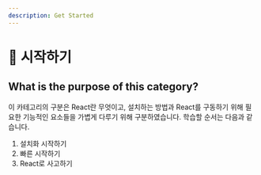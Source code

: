 ```yaml
---
description: Get Started
---
```


# 🔎 시작하기

## What is the purpose of this category?

이 카테고리의 구분은 React란 무엇이고, 설치하는 방법과 React를 구동하기 위해 필요한 기능적인 요소들을 가볍게 다루기 위해 구분하였습니다. 학습할 순서는 다음과 같습니다.

1. 설치화 시작하기
2. 빠른 시작하기
3. React로 사고하기
